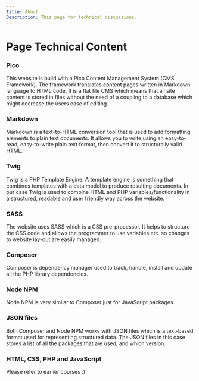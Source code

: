 ```yaml
---
Title: About
Description: This page for technical discussions.
---
```


Page Technical Content
==========================

### Pico
This website is build with a Pico Content Management System (CMS Framework). The framework translates content pages written in Markdown language to HTML code. It is a flat file CMS which means that all site content is stored in files without the need of a coupling to a database which might decrease the users ease of editing.

### Markdown
Markdown is a text-to-HTML conversion tool that is used to add formatting elements to plain text documents. It allows you to write using an easy-to-read, easy-to-write plain text format, then convert it to structurally valid HTML.

### Twig
Twig is a PHP Template Engine. A template engine is something that combines templates with a data model to produce resulting documents. In our case Twig is used to combine HTML and PHP variables/functionality in a structured, readable and user friendly way across the website.

### SASS
The website uses SASS which is a CSS pre-processor. It helps to structure the CSS code and allows the programmer to use variables etc. so changes to website lay-out are easily managed.

### Composer
Composer is dependency manager used to track, handle, install and update all the PHP library dependencies.

### Node NPM
Node NPM is very similar to Composer just for JavaScript packages.

### JSON files
Both Composer and Node NPM works with JSON files which is a text-based format used for representing structured data. The JSON files in this case stores a list of all the packages that are used, and which version.

### HTML, CSS, PHP and JavaScript
Please refer to earlier courses :)

